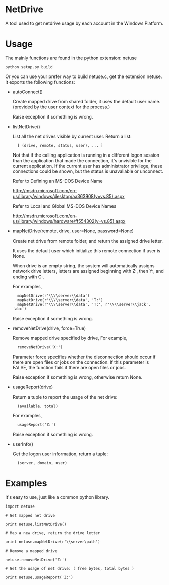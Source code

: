 NetDrive
========
A tool used to get netdrive usage by each account in the Windows Platform.

Usage
=====
The mainly functions are found in the python extension: netuse

    python setup.py build

Or you can use your prefer way to build netuse.c, get the extension
netuse. It exports the following functions:

* autoConnect()

    Create mapped drive from shared folder, it uses the default user
    name. (provided by the user context for the process.)

    Raise exception if something is wrong.

* listNetDrive()

    List all the net drives visible by current user. Return a list:
    
        [ (drive, remote, status, user), ... ] 
    
    Not that if the calling application is running in a different
    logon session than the application that made the connection, it's
    unvisible for the current application. If the current user has
    administrator privilege, these connections could be shown, but the
    status is unavaliable or unconnect.
    
    Refer to Defining an MS-DOS Device Name
    
    http://msdn.microsoft.com/en-us/library/windows/desktop/aa363908(v=vs.85).aspx
    
    
    Refer to Local and Global MS-DOS Device Names
    
    http://msdn.microsoft.com/en-us/library/windows/hardware/ff554302(v=vs.85).aspx
    
* mapNetDrive(remote, drive, user=None, password=None)

    Create net drive from remote folder, and return the assigned drive
    letter.
    
    It uses the default user which initialize this remote connection if
    user is None.
    
    When drive is an empty string, the system will automatically assigns
    network drive letters, letters are assigned beginning with Z:, then
    Y:, and ending with C:.
    
    For examples,
    
        mapNetDrive(r'\\\\server\\data')
        mapNetDrive(r'\\\\server\\data', 'T:')
        mapNetDrive(r'\\\\server\\data', 'T:', r'\\\\server\\jack', 'abc')
    
    Raise exception if something is wrong.
    
* removeNetDrive(drive, force=True)

    Remove mapped drive specified by drive, For example,
    
        removeNetDrive('X:')
    
    Parameter force specifies whether the disconnection should occur
    if there are open files or jobs on the connection. If this
    parameter is FALSE, the function fails if there are open files or
    jobs.
    
    Raise exception if something is wrong, otherwise return None.
    
* usageReport(drive)

    Return a tuple to report the usage of the net drive:
        
        (available, total)
    
    For examples,
    
        usageReport('Z:')
    
    Raise exception if something is wrong.
    
* userInfo()

    Get the logon user information, return a tuple:
    
        (server, domain, user)
    

Examples
========

It's easy to use, just like a common python library.

    import netuse
    
    # Get mapped net drive
    
    print netuse.listNetDrive()
    
    # Map a new drive, return the drive letter
    
    print netuse.mapNetDrive(r'\\server\path')
    
    # Remove a mapped drive
    
    netuse.removeNetDrive('Z:')
    
    # Get the usage of net drive: ( free bytes, total bytes ) 
    
    print netuse.usageReport('Z:')


